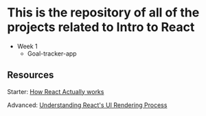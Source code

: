 # This is the repository of all of the projects related to Intro to React

- Week 1
  - Goal-tracker-app

## Resources

Starter:
[How React Actually works](https://www.youtube.com/watch?v=za2FZ8QCE18)

Advanced:
[Understanding React's UI Rendering Process](https://www.youtube.com/watch?v=i793Qm6kv3U)
